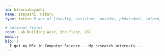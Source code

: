 ```yaml
---
id: hikaruibayashi 
name: Ibayashi, Hikaru
type: intern # one of [faculty, assistant, postdoc, phdstudent, intern]

# optional fields
room: Lab Building West, 2nd floor, 107
email: 
bio: |
  I got my MSc in Computer Science... My research interests...
---
```

